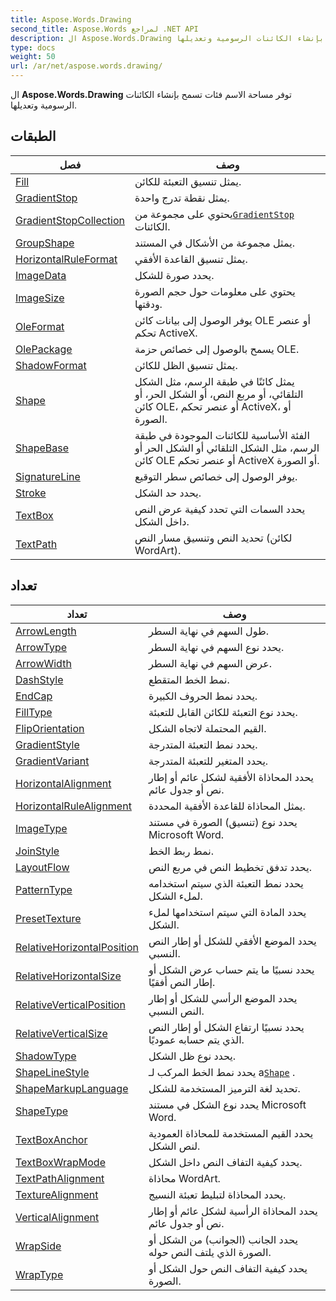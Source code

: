 ```yaml
---
title: Aspose.Words.Drawing
second_title: Aspose.Words لمراجع .NET API
description: ال Aspose.Words.Drawing توفر مساحة الاسم فئات تسمح بإنشاء الكائنات الرسومية وتعديلها.
type: docs
weight: 50
url: /ar/net/aspose.words.drawing/
---
```

ال **Aspose.Words.Drawing** توفر مساحة الاسم فئات تسمح بإنشاء الكائنات الرسومية وتعديلها.

## الطبقات

| فصل | وصف |
| --- | --- |
| [Fill](./fill/) | يمثل تنسيق التعبئة للكائن. |
| [GradientStop](./gradientstop/) | يمثل نقطة تدرج واحدة. |
| [GradientStopCollection](./gradientstopcollection/) | يحتوي على مجموعة من[`GradientStop`](../aspose.words.drawing/gradientstop/) الكائنات. |
| [GroupShape](./groupshape/) | يمثل مجموعة من الأشكال في المستند. |
| [HorizontalRuleFormat](./horizontalruleformat/) | يمثل تنسيق القاعدة الأفقي. |
| [ImageData](./imagedata/) | يحدد صورة للشكل. |
| [ImageSize](./imagesize/) | يحتوي على معلومات حول حجم الصورة ودقتها. |
| [OleFormat](./oleformat/) | يوفر الوصول إلى بيانات كائن OLE أو عنصر تحكم ActiveX. |
| [OlePackage](./olepackage/) | يسمح بالوصول إلى خصائص حزمة OLE. |
| [ShadowFormat](./shadowformat/) | يمثل تنسيق الظل للكائن. |
| [Shape](./shape/) | يمثل كائنًا في طبقة الرسم، مثل الشكل التلقائي، أو مربع النص، أو الشكل الحر، أو كائن OLE، أو عنصر تحكم ActiveX، أو الصورة. |
| [ShapeBase](./shapebase/) | الفئة الأساسية للكائنات الموجودة في طبقة الرسم، مثل الشكل التلقائي أو الشكل الحر أو كائن OLE أو عنصر تحكم ActiveX أو الصورة. |
| [SignatureLine](./signatureline/) | يوفر الوصول إلى خصائص سطر التوقيع. |
| [Stroke](./stroke/) | يحدد حد الشكل. |
| [TextBox](./textbox/) | يحدد السمات التي تحدد كيفية عرض النص داخل الشكل. |
| [TextPath](./textpath/) | تحديد النص وتنسيق مسار النص (لكائن WordArt). |
## تعداد

| تعداد | وصف |
| --- | --- |
| [ArrowLength](./arrowlength/) | طول السهم في نهاية السطر. |
| [ArrowType](./arrowtype/) | يحدد نوع السهم في نهاية السطر. |
| [ArrowWidth](./arrowwidth/) | عرض السهم في نهاية السطر. |
| [DashStyle](./dashstyle/) | نمط الخط المتقطع. |
| [EndCap](./endcap/) | يحدد نمط الحروف الكبيرة. |
| [FillType](./filltype/) | يحدد نوع التعبئة للكائن القابل للتعبئة. |
| [FlipOrientation](./fliporientation/) | القيم المحتملة لاتجاه الشكل. |
| [GradientStyle](./gradientstyle/) | يحدد نمط التعبئة المتدرجة. |
| [GradientVariant](./gradientvariant/) | يحدد المتغير للتعبئة المتدرجة. |
| [HorizontalAlignment](./horizontalalignment/) | يحدد المحاذاة الأفقية لشكل عائم أو إطار نص أو جدول عائم. |
| [HorizontalRuleAlignment](./horizontalrulealignment/) | يمثل المحاذاة للقاعدة الأفقية المحددة. |
| [ImageType](./imagetype/) | يحدد نوع (تنسيق) الصورة في مستند Microsoft Word. |
| [JoinStyle](./joinstyle/) | نمط ربط الخط. |
| [LayoutFlow](./layoutflow/) | يحدد تدفق تخطيط النص في مربع النص. |
| [PatternType](./patterntype/) | يحدد نمط التعبئة الذي سيتم استخدامه لملء الشكل. |
| [PresetTexture](./presettexture/) | يحدد المادة التي سيتم استخدامها لملء الشكل. |
| [RelativeHorizontalPosition](./relativehorizontalposition/) | يحدد الموضع الأفقي للشكل أو إطار النص النسبي. |
| [RelativeHorizontalSize](./relativehorizontalsize/) | يحدد نسبيًا ما يتم حساب عرض الشكل أو إطار النص أفقيًا. |
| [RelativeVerticalPosition](./relativeverticalposition/) | يحدد الموضع الرأسي للشكل أو إطار النص النسبي. |
| [RelativeVerticalSize](./relativeverticalsize/) | يحدد نسبيًا ارتفاع الشكل أو إطار النص الذي يتم حسابه عموديًا. |
| [ShadowType](./shadowtype/) | يحدد نوع ظل الشكل. |
| [ShapeLineStyle](./shapelinestyle/) | يحدد نمط الخط المركب لـ a[`Shape`](../aspose.words.drawing/shape/) . |
| [ShapeMarkupLanguage](./shapemarkuplanguage/) | تحديد لغة الترميز المستخدمة للشكل. |
| [ShapeType](./shapetype/) | يحدد نوع الشكل في مستند Microsoft Word. |
| [TextBoxAnchor](./textboxanchor/) | يحدد القيم المستخدمة للمحاذاة العمودية لنص الشكل. |
| [TextBoxWrapMode](./textboxwrapmode/) | يحدد كيفية التفاف النص داخل الشكل. |
| [TextPathAlignment](./textpathalignment/) | محاذاة WordArt. |
| [TextureAlignment](./texturealignment/) | يحدد المحاذاة لتبليط تعبئة النسيج. |
| [VerticalAlignment](./verticalalignment/) | يحدد المحاذاة الرأسية لشكل عائم أو إطار نص أو جدول عائم. |
| [WrapSide](./wrapside/) | يحدد الجانب (الجوانب) من الشكل أو الصورة الذي يلتف النص حوله. |
| [WrapType](./wraptype/) | يحدد كيفية التفاف النص حول الشكل أو الصورة. |


